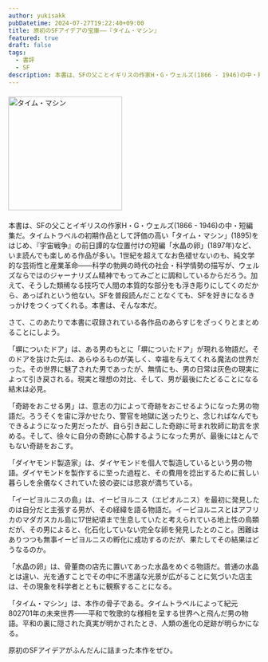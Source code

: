 ```yaml
---
author: yukisakk
pubDatetime: 2024-07-27T19:22:40+09:00
title: 原初のSFアイデアの宝庫——『タイム・マシン』
featured: true
draft: false
tags:
  - 書評
  - SF
description: 本書は、SFの父ことイギリスの作家H・G・ウェルズ(1866 - 1946)の中・短編集だ。
---
```


<div style="margin: 20px 0">
<a href="https://www.amazon.co.jp/dp/4488607055/ref=nosim?tag=revbooks03-22" class="inline-block" style="margin: 0; padding: 0; border-width: 0;">     
<img src="https://images-na.ssl-images-amazon.com/images/P/4488607055.09.LZZZZZZZ.jpg" alt="タイム・マシン" style="width: 228px; height: auto; border-radius: 0; margin: 0; padding: 0;"> 
</a>
</div>

本書は、SFの父ことイギリスの作家H・G・ウェルズ(1866 - 1946)の中・短編集だ。タイムトラベルの初期作品として評価の高い「タイム・マシン」(1895)をはじめ、『宇宙戦争』の前日譚的な位置付けの短編「水晶の卵」(1897年)など、いま読んでも楽しめる作品が多い。1世紀を超えてなお色褪せないのも、純文学的な芸術性と産業革命——科学の勃興の時代の社会・科学情勢の描写が、ウェルズならではのジャーナリズム精神でもってみごとに調和しているからだろう。加えて、そうした類稀なる技巧で人間の本質的な部分をも浮き彫りにしてくのだから、あっぱれという他ない。SFを普段読んだことなくても、SFを好きになるきっかけをつくってくれる。本書は、そんな本だ。

さて、このあたりで本書に収録されている各作品のあらすじをざっくりとまとめることにしよう。

「塀についたドア」は、ある男のもとに「塀についたドア」が現れる物語だ。そのドアを抜けた先は、あらゆるものが美しく、幸福を与えてくれる魔法の世界だった。その世界に魅了された男であったが、無情にも、男の日常は灰色の現実によって引き戻される。現実と理想の対比、そして、男が最後にたどることになる結末は必見。

「奇跡をおこせる男」は、意志の力によって奇跡をおこせるようになった男の物語だ。ろうそくを宙に浮かせたり、警官を地獄に送ったりと、念じればなんでもできるようになった男だったが、自ら引き起こした奇跡に苛まれ牧師に助言を求める。そして、徐々に自分の奇跡に心酔するようになった男が、最後にはとんでもない奇跡をおこす。

「ダイヤモンド製造家」は、ダイヤモンドを個人で製造しているという男の物語。ダイヤモンドを製作するに至った過程と、その費用を捻出するために貧しい暮らしを余儀なくされていた彼の姿には悲哀が満ちている。

「イーピヨルニスの島」は、イーピヨルニス（エピオルニス）を最初に発見したのは自分だと主張する男が、その経緯を語る物語だ。イーピヨルニスとはアフリカのマダガスカル島に17世紀頃まで生息していたと考えられている地上性の鳥類だが、その男によると、化石化していない完全な卵を発見したとのこと。困難はありつつも無事イーピヨルニスの孵化に成功するのだが、果たしてその結果はどうなるのか。

「水晶の卵」は、骨董商の店先に置いてあった水晶をめぐる物語だ。普通の水晶とは違い、光を通すことでその中に不思議な光景が広がることに気づいた店主は、その現象を科学者とともに観察することになる。

「タイム・マシン」は、本作の骨子である。タイムトラベルによって紀元802701年の未来世界——平和で牧歌的な様相を呈する世界へと飛んだ男の物語。平和の裏に隠された真実が明かされたとき、人類の進化の足跡が明らかになる。

原初のSFアイデアがふんだんに詰まった本作をぜひ。
